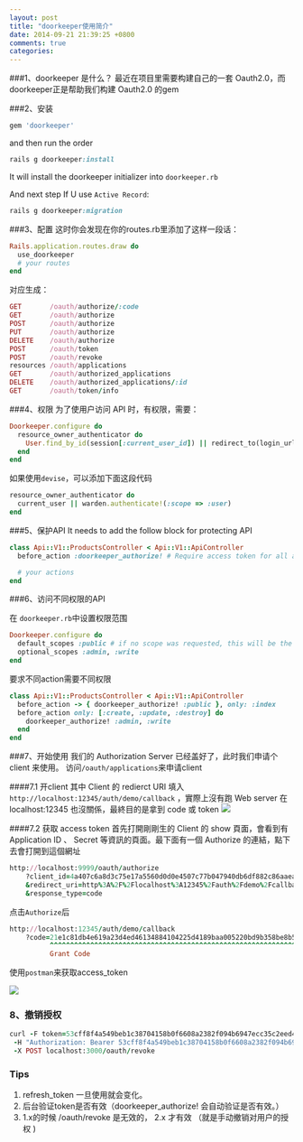 ```yaml
---
layout: post
title: "doorkeeper使用简介"
date: 2014-09-21 21:39:25 +0800
comments: true
categories: 
---
```

###1、doorkeeper 是什么？
最近在项目里需要构建自己的一套 Oauth2.0，而doorkeeper正是帮助我们构建 Oauth2.0 的gem

###2、安装
```ruby
gem 'doorkeeper'
```
and then run the order

```ruby
rails g doorkeeper:install
```
It will install the doorkeeper initializer into `doorkeeper.rb`

And next step If U use `Active Record`:
```ruby
rails g doorkeeper:migration
```

###3、配置
这时你会发现在你的routes.rb里添加了这样一段话：
```ruby
Rails.application.routes.draw do
  use_doorkeeper
  # your routes
end
```
对应生成：
```ruby
GET       /oauth/authorize/:code
GET       /oauth/authorize
POST      /oauth/authorize
PUT       /oauth/authorize
DELETE    /oauth/authorize
POST      /oauth/token
POST      /oauth/revoke
resources /oauth/applications
GET       /oauth/authorized_applications
DELETE    /oauth/authorized_applications/:id
GET       /oauth/token/info
```

###4、权限
为了使用户访问 API 时，有权限，需要：
```ruby
Doorkeeper.configure do
  resource_owner_authenticator do
    User.find_by_id(session[:current_user_id]) || redirect_to(login_url)
  end
end
```

如果使用`devise`，可以添加下面这段代码
```ruby
resource_owner_authenticator do
  current_user || warden.authenticate!(:scope => :user)
end
```

###5、保护API
It needs to add the follow block for protecting API
```ruby
class Api::V1::ProductsController < Api::V1::ApiController
  before_action :doorkeeper_authorize! # Require access token for all actions

  # your actions
end
```

###6、访问不同权限的API

在 `doorkeeper.rb`中设置权限范围
```ruby
Doorkeeper.configure do
  default_scopes :public # if no scope was requested, this will be the default
  optional_scopes :admin, :write
end
```
要求不同action需要不同权限
```ruby
class Api::V1::ProductsController < Api::V1::ApiController
  before_action -> { doorkeeper_authorize! :public }, only: :index
  before_action only: [:create, :update, :destroy] do
    doorkeeper_authorize! :admin, :write
  end
end
```

###7、开始使用
我们的 Authorization Server 已经盖好了，此时我们申请个 client 来使用。
访问`/oauth/applications`来申请client

####7.1 开client
其中 Client 的 redierct URI 填入 `http://localhost:12345/auth/demo/callback` ，實際上沒有跑 Web server 在 localhost:12345 也沒關係，最終目的是拿到 code 或 token
![](http://user-image.logdown.io/user/2580/blog/2567/post/145023/1wLQZN9CS9SixjFgRaq1_oauth2-new-client.png)

####7.2 获取 access token
首先打開剛剛生的 Client 的 show 頁面，會看到有 Application ID 、 Secret 等資訊的頁面。最下面有一個 Authorize 的連結，點下去會打開到這個網址
```ruby
http://localhost:9999/oauth/authorize
    ?client_id=4a407c6a8d3c75e17a5560d0d0e4507c77b047940db6df882c86aaeac2c788d6
    &redirect_uri=http%3A%2F%2Flocalhost%3A12345%2Fauth%2Fdemo%2Fcallback
    &response_type=code
```
点击`Authorize`后
```ruby
http://localhost:12345/auth/demo/callback
    ?code=21e1c81db4e619a23d4ed46134884104225d4189baa005220bd9b358be8b591a
          ^^^^^^^^^^^^^^^^^^^^^^^^^^^^^^^^^^^^^^^^^^^^^^^^^^^^^^^^^^^^^^^^
          Grant Code   
```

使用`postman`来获取access_token

![](http://user-image.logdown.io/user/2580/blog/2567/post/145023/YZa3unuQgSf2kUkoSMDF_oauth2-token-request-zh.png)

### 8、撤销授权

```ruby
curl -F token=53cff8f4a549beb1c38704158b0f6608a2382f094b6947ecc35c2eed4146a17c \
 -H "Authorization: Bearer 53cff8f4a549beb1c38704158b0f6608a2382f094b6947ecc35c2eed4146a17c" \
 -X POST localhost:3000/oauth/revoke
 ```


### Tips

1. refresh_token 一旦使用就会变化。
2. 后台验证token是否有效（doorkeeper_authorize! 会自动验证是否有效。）
3. 1.x的时候 /oauth/revoke 是无效的， 2.x 才有效 （就是手动撤销对用户的授权 )